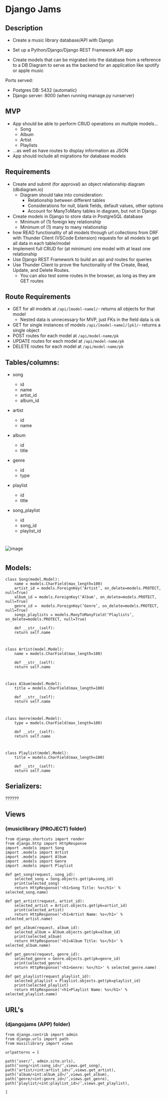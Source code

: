# **Django Jams**

## **Description**
- Create a music library database/API with Django

- Set up a Python/Django/Django REST Framework API app
- Create models that can be migrated into the database from a reference to a DB Diagram to serve as the backend for an application like spotify or apple music

Ports served:
- Postgres DB: 5432 (automatic)
- Django server: 8000 (when running manage.py runserver)

## **MVP**
- App should be able to perform CRUD operations on multiple models…
    - Song
    - Album
    - Artist
    - Playlists
- …as well as have routes to display information as JSON
- App should include all migrations for database models

## **Requirements**
- Create and submit (for approval) an object relationship diagram (dbdiagram.io)
	- Diagram should take into consideration:
		- Relationship between different tables
		- Considerations for null, blank fields, default values, other options
		- Account for ManyToMany tables in diagram, but not in Django
- Create models in Django to store data in PostgreSQL database
	- Minimum of (1) foreign key relationship
	- Minimum of (1) many to many relationship
- how READ functionality of all models through url collections from DRF with Thunder Client (VSCode Extension) requests for all models to get all data in each table/model
- Implement full CRUD for (at minimum) one model with at least one relationship
- Use Django REST Framework to build an api and routes for queries
- Use Thunder Client to prove the functionality of the Create, Read, Update, and Delete Routes.
	- You can also test some routes in the browser, as long as they are GET routes

## **Route Requirements**
- GET for all models at `/api/[model-name]/`- returns all objects for that model
	- Nested data is unnecessary for MVP, just FKs in the field data is ok
- GET for single instances of models `/api/[model-name]/[pk]/`- returns a single object
- POST routes for each model at `/api/model-name/pk`
- UPDATE routes for each model at `/api/model-name/pk`
- DELETE routes for each model at `/api/model-name/pk`

## **Tables/columns:**

- song
	- id
	- name
	- artist_id
	- album_id

- artist
	- id
	- name

- album
	- id
	- title

- genre
	- id
	- type

- playlist
	- id
	- title

- song_playlist
	- id
    - song_id
    - playlist_id
#
![image](img/diagram-01.png)
#
## **Models:**

    class Song(model.Model):
        name = models.CharField(max_length=100)
        artist_id = models.ForeignKey(‘Artist’, on_delete=models.PROTECT, null=True)
        album_id = models.ForeignKey(‘Album’, on_delete=models.PROTECT, null=True)
        genre_id =  models.ForeignKey(‘Genre’, on_delete=models.PROTECT, null=True)
        songs_playlists = models.ManyToManyField(‘Playlists’, on_delete=models.PROTECT, null=True)

        def __str__(self):
        return self.name
#
    class Artist(model.Model):
        name = models.CharField(max_length=100)

        def __str__(self):
        return self.name
#
    class Album(model.Model):
        title = models.CharField(max_length=100)

        def __str__(self):
        return self.name
#
    class Genre(model.Model):
        type = models.CharField(max_length=100)

        def __str__(self):
        return self.name
#
    class Playlist(model.Model):
        title = models.CharField(max_length=100)

        def __str__(self):
        return self.name

## **Serializers:**
??????

## **Views**
### **(musiclibrary (PROJECT) folder)**

    from django.shortcuts import render
    from django.http import HttpResponse
    import .models import Song
    import .models import Artist
    import .models import Album
    import .models import Genre
    import .models import Playlist

    def get_song(request, song_id):
        selected_song = Song.objects.get(pk=song_id)
        print(selected_song)
        return HttpResponse('<h1>Song Title: %s</h1>' % selected_song.name)

    def get_artist(request, artist_id):
        selected_artist = Artist.objects.get(pk=artist_id)
        print(selected_artist)
        return HttpResponse('<h1>Artist Name: %s</h1>' % selected_artist.name)

    def get_album(request, album_id):
        selected_album = Album.objects.get(pk=album_id)
        print(selected_album)
        return HttpResponse('<h1>Album Title: %s</h1>' % selected_album.name)

    def get_genre(request, genre_id):
        selected_genre = Genre.objects.get(pk=genre_id)
        print(selected_genre)
        return HttpResponse('<h1>Genre: %s</h1>' % selected_genre.name)

    def get_playlist(request_playlist_id):
        selected_playlist = Playlist.objects.get(pk=playlist_id)
        print(selected_playlist)
        return HttpResponse('<h1>Playlist Name: %s</h1>' % selected_playlist.name)

## **URL's**
### **(djangojams (APP) folder)**

    from django.contrib import admin
    from django.urls import path
    from musiclibrary import views

    urlpatterns = [

    path(‘user/’, admin.site.urls),
    path(‘song/<int:song_id>/’,views.get_song),
    path(‘artist/<int:artist_id>/’,views.get_artist),
    path(‘album/<int:album_id>/’,views.get_album),
    path(‘genre/<int:genre_id>/’,views.get_genre),
    path(‘playlist/<int:playlist_id>/’,views.get_playlist),

    ]
